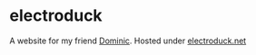 # electroduck
A website for my friend [Dominic](https://github.com/63Ducks). 
Hosted under [electroduck.net](https://electroduck.net)
